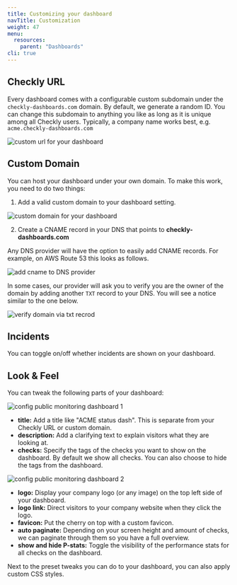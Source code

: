 ```yaml
---
title: Customizing your dashboard
navTitle: Customization
weight: 47
menu:
  resources:
    parent: "Dashboards"
cli: true
---
```


## Checkly URL

Every dashboard comes with a configurable custom subdomain under the `checkly-dashboards.com` domain. By default,
we generate a random ID. You can change this subdomain to anything you like as long as it is unique among all Checkly users.
Typically, a company name works best, e.g. `acme.checkly-dashboards.com`

![custom url for your dashboard](/docs/images/dashboards-v2/custom_url.png)


## Custom Domain

You can host your dashboard under your own domain. To make this work, you need to do two things:

1. Add a valid custom domain to your dashboard setting.

![custom domain for your dashboard](/docs/images/dashboards-v2/custom_domain.png)

2. Create a CNAME record in your DNS that points to **checkly-dashboards.com**

Any DNS provider will have the option to easily add CNAME records. For example, on AWS Route 53 this looks as follows.

![add cname to DNS provider](/docs/images/dashboards-v2/aws_cname.png)

In some cases, our provider will ask you to verify you are the owner of the domain by adding another `TXT` record to
your DNS. You will see a notice similar to the one below.

![verify domain via txt recrod](/docs/images/dashboards-v2/dashboards_txt_record.png)


## Incidents

You can toggle on/off whether incidents are shown on your dashboard.

## Look & Feel

You can tweak the following parts of your dashboard:

![config public monitoring dashboard 1](/docs/images/dashboards-v2/look_feel1.png)

- **title:** Add a title like "ACME status dash". This is separate from your Checkly URL or custom domain.
- **description:** Add a clarifying text to explain visitors what they are looking at.
- **checks:** Specify the tags of the checks you want to show on the dashboard. By default we show all checks.
  You can also choose to hide the tags from the dashboard.

![config public monitoring dashboard 2](/docs/images/dashboards-v2/look_feel2.png)

- **logo:** Display your company logo (or any image) on the top left side of your dashboard.
- **logo link:** Direct visitors to your company website when they click the logo.
- **favicon:** Put the cherry on top with a custom favicon.
- **auto paginate:** Depending on your screen height and amount of checks, we can paginate through them so you have a full overview.
- **show and hide P-stats:** Toggle the visibility of the performance stats for all checks on the dashboard.

Next to the preset tweaks you can do to your dashboard, you can also apply custom CSS styles.
